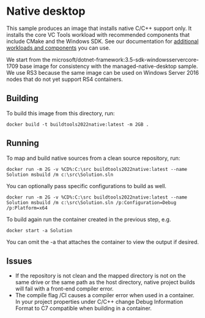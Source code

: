 <!--
The MIT License (MIT) 
Copyright (C) Microsoft Corporation. All rights reserved.
Permission is hereby granted, free of charge, to any person obtaining a copy of this software and associated documentation files (the "Software"), to deal in the Software without restriction, including without limitation the rights to use, copy, modify, merge, publish, distribute, sublicense, and/or sell copies of the Software, and to permit persons to whom the Software is furnished to do so, subject to the following conditions:
The above copyright notice and this permission notice shall be included in all copies or substantial portions of the Software.
THE SOFTWARE IS PROVIDED "AS IS", WITHOUT WARRANTY OF ANY KIND, EXPRESS OR IMPLIED, INCLUDING BUT NOT LIMITED TO THE WARRANTIES OF MERCHANTABILITY, FITNESS FOR A PARTICULAR PURPOSE AND NONINFRINGEMENT. IN NO EVENT SHALL THE AUTHORS OR COPYRIGHT HOLDERS BE LIABLE FOR ANY CLAIM, DAMAGES OR OTHER LIABILITY, WHETHER IN AN ACTION OF CONTRACT, TORT OR OTHERWISE, ARISING FROM, OUT OF OR IN CONNECTION WITH THE SOFTWARE OR THE USE OR OTHER DEALINGS IN THE SOFTWARE.
-->
# Native desktop
This sample produces an image that installs native C/C++ support only. It installs the core VC Tools workload with recommended components that include CMake and the Windows SDK. See our documentation for [additional workloads and components](http://aka.ms/vs/workloads) you can use.

We start from the microsoft/dotnet-framework:3.5-sdk-windowsservercore-1709 base image for consistency with the managed-native-desktop sample. We use RS3 because the same image can be used on Windows Server 2016 nodes that do not yet support RS4 containers.

## Building
To build this image from this directory, run:

```batch
docker build -t buildtools2022native:latest -m 2GB .
```

## Running
To map and build native sources from a clean source repository, run:

```batch
docker run -m 2G -v %CD%:C:\src buildtools2022native:latest --name Solution msbuild /m c:\src\Solution.sln
```

You can optionally pass specific configurations to build as well.

```batch
docker run -m 2G -v %CD%:C:\src buildtools2022native:latest --name Solution msbuild /m c:\src\Solution.sln /p:Configuration=Debug /p:Platform=x64
```

To build again run the container created in the previous step, e.g.
```batch
docker start -a Solution
```

You can omit the -a that attaches the container to view the output if desired.

## Issues

* If the repository is not clean and the mapped directory is not on the same drive or the same path as the host directory, native project builds will fail with a front-end compiler error.
* The compile flag /CI causes a compiler error when used in a container. In your project properties under C/C++ change Debug Information Format to C7 compatible when building in a container.
